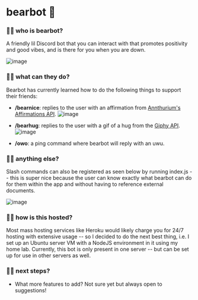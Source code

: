 # bearbot 🐻

### 🐻🐾 who is bearbot?
A friendly lil Discord bot that you can interact with that promotes positivity and good vibes, and is there for you when you are down. 

![image](https://user-images.githubusercontent.com/72824116/164520890-908a400d-d82d-44bf-a38d-0bec953c498f.png)


### 🐻🐾 what can they do?
Bearbot has currently learned how to do the following things to support their friends:

- **/bearnice**: replies to the user with an affirmation from [Annthurium's Affirmations API](https://github.com/annthurium/affirmations).
![image](https://user-images.githubusercontent.com/72824116/164520106-21678ddb-f85f-46c2-bee5-d1d12d595a0b.png)


- **/bearhug**: replies to the user with a gif of a hug from the [Giphy API](https://developers.giphy.com/).
![image](https://user-images.githubusercontent.com/72824116/164520359-05c10a9f-8a62-4e6d-8b3e-e15115df425e.png)


- **/owo**: a ping command where bearbot will reply with an uwu. 

### 🐻🐾 anything else?

Slash commands can also be registered as seen below by running index.js -- this is super nice because the user can know exactly what bearbot can do for them within the app and without having to reference external documents.

![image](https://user-images.githubusercontent.com/72824116/164520467-cf8c2d4c-76af-4bef-8de3-9443867be475.png)

### 🐻🐾 how is this hosted?

Most mass hosting services like Heroku would likely charge you for 24/7 hosting with extensive usage -- so I decided to do the next best thing, i.e. I set up an Ubuntu server VM with a NodeJS environment in it using my home lab. Currently, this bot is only present in one server -- but can be set up for use in other servers as well. 

### 🐻🐾 next steps?

- What more features to add? Not sure yet but always open to suggestions! 
